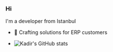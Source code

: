 ### Hi
I'm a developer from Istanbul
- 🚀 Crafting solutions for ERP customers

- ![Kadir's GitHub stats](https://github-readme-stats.vercel.app/api?username=kadiryilmaz&show_icons=true&theme=radical)
